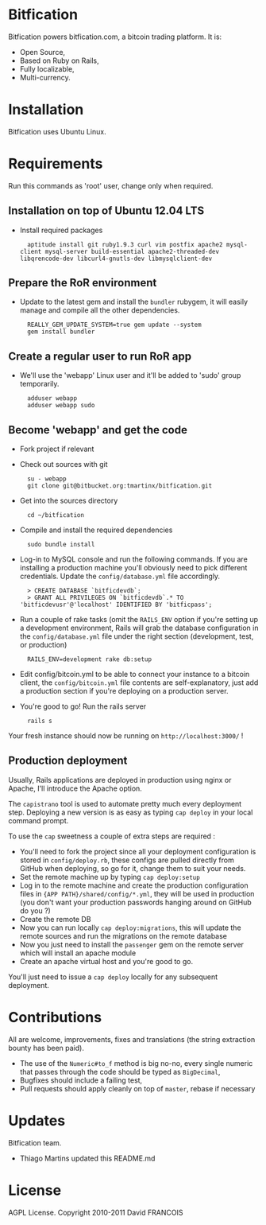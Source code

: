 # Bitfication
Bitfication powers bitfication.com, a bitcoin trading platform. It is:

* Open Source,
* Based on Ruby on Rails,
* Fully localizable,
* Multi-currency.

# Installation
Bitfication uses Ubuntu Linux.

# Requirements
Run this commands as 'root' user, change only when required.

## Installation on top of Ubuntu 12.04 LTS
* Install required packages

        aptitude install git ruby1.9.3 curl vim postfix apache2 mysql-client mysql-server build-essential apache2-threaded-dev libqrencode-dev libcurl4-gnutls-dev libmysqlclient-dev

## Prepare the RoR environment
* Update to the latest gem and install the `bundler` rubygem, it will easily manage and compile all the other dependencies.

        REALLY_GEM_UPDATE_SYSTEM=true gem update --system
        gem install bundler

## Create a regular user to run RoR app
* We'll use the 'webapp' Linux user and it'll be added to 'sudo' group temporarily.

        adduser webapp
        adduser webapp sudo

## Become 'webapp' and get the code
* Fork project if relevant
* Check out sources with git

        su - webapp
        git clone git@bitbucket.org:tmartinx/bitfication.git

* Get into the sources directory

        cd ~/bitfication

* Compile and install the required dependencies

        sudo bundle install

* Log-in to MySQL console and run the following commands. If you are installing a production machine you'll obviously need to pick different credentials. Update the `config/database.yml` file accordingly.

        > CREATE DATABASE `bitficdevdb`;
        > GRANT ALL PRIVILEGES ON `bitficdevdb`.* TO 'bitficdevusr'@'localhost' IDENTIFIED BY 'bitficpass';

* Run a couple of rake tasks (omit the `RAILS_ENV` option if you're setting up a development environment, Rails will grab the database configuration in the `config/database.yml` file under the right section (development, test, or production)

        RAILS_ENV=development rake db:setup

* Edit config/bitcoin.yml to be able to connect your instance to a bitcoin client, the `config/bitcoin.yml` file contents are self-explanatory, just add a production section if you're deploying on a production server.

* You're good to go! Run the rails server

        rails s

Your fresh instance should now be running on `http://localhost:3000/` !

## Production deployment

Usually, Rails applications are deployed in production using nginx or Apache, I'll introduce the Apache option.

The `capistrano` tool is used to automate pretty much every deployment step. Deploying a new version is as easy as typing `cap deploy` in your local command prompt.

To use the `cap` sweetness a couple of extra steps are required : 

* You'll need to fork the project since all your deployment configuration is stored in `config/deploy.rb`, these configs are pulled directly from GitHub when deploying, so go for it, change them to suit your needs.
* Set the remote machine up by typing `cap deploy:setup`
* Log in to the remote machine and create the production configuration files in `{APP PATH}/shared/config/*.yml`, they will be used in production (you don't want your production passwords hanging around on GitHub do you ?)
* Create the remote DB
* Now you can run locally `cap deploy:migrations`, this will update the remote sources and run the migrations on the remote database
* Now you just need to install the `passenger` gem on the remote server which will install an apache module
* Create an apache virtual host and you're good to go.

You'll just need to issue a `cap deploy` locally for any subsequent deployment.

# Contributions
All are welcome, improvements, fixes and translations (the string extraction bounty has been paid).

 * The use of the `Numeric#to_f` method is big no-no, every single numeric that passes through the code should be typed as `BigDecimal`,
 * Bugfixes should include a failing test,
 * Pull requests should apply cleanly on top of `master`, rebase if necessary

# Updates
Bitfication team.

 * Thiago Martins updated this README.md

# License
AGPL License. Copyright 2010-2011 David FRANCOIS
